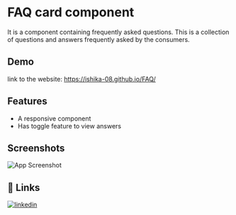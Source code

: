 
# FAQ card component

It is a component containing frequently asked questions. This is a collection of questions and answers frequently asked by the consumers.


## Demo

link to the website:
https://ishika-08.github.io/FAQ/


## Features

- A responsive component
- Has toggle feature to view answers


## Screenshots

![App Screenshot](https://via.placeholder.com/468x300?text=App+Screenshot+Here)




## 🔗 Links

[![linkedin](https://img.shields.io/badge/linkedin-0A66C2?style=for-the-badge&logo=linkedin&logoColor=white)](https://www.linkedin.com/in/ishika-ranjan-75970a23b/)


